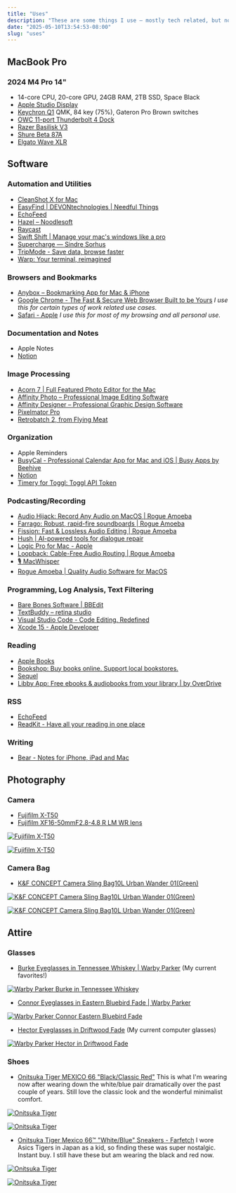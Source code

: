 ```yaml
---
title: "Uses"
description: "These are some things I use – mostly tech related, but not completely. An eternal work in progress."
date: "2025-05-10T13:54:53-08:00"
slug: "uses"
---
```

## MacBook Pro

### 2024 M4 Pro 14"

- 14-core CPU, 20-core GPU, 24GB RAM, 2TB SSD, Space Black
- [Apple Studio Display](https://www.apple.com/studio-display/)
- [Keychron Q1](https://www.keychron.com/products/keychron-q1) QMK, 84 key (75%), Gateron Pro Brown switches
- [OWC 11-port Thunderbolt 4 Dock](https://eshop.macsales.com/shop/owc-thunderbolt-dock)
- [Razer Basilisk V3](https://www.razer.com/gaming-mice/razer-basilisk-v3)
- [Shure Beta 87A](https://www.shure.com/en-US/products/microphones/beta_87a?variant=BETA87A)
- [Elgato Wave XLR](https://www.elgato.com/us/en/p/wave-xlr)  

## Software

### Automation and Utilities

- [CleanShot X for Mac](https://cleanshot.com/)
- [EasyFind | DEVONtechnologies | Needful Things](https://www.devontechnologies.com/apps/freeware)
- [EchoFeed](https://echofeed.app/)
- [Hazel – Noodlesoft](https://www.noodlesoft.com/manual/hazel/hazel-overview/)
- [Raycast](https://raycast.com/)
- [Swift Shift | Manage your mac's windows like a pro](https://www.swiftshift.app/)
- [Supercharge — Sindre Sorhus](https://sindresorhus.com/supercharge)
- [TripMode - Save data, browse faster](https://tripmode.ch/)
- [Warp: Your terminal, reimagined](https://www.warp.dev/)

### Browsers and Bookmarks

- [Anybox – Bookmarking App for Mac & iPhone](https://anybox.app/)
- [Google Chrome - The Fast & Secure Web Browser Built to be Yours](https://www.google.com/chrome/) *I use this for certain types of work related use cases.*
- [Safari - Apple](https://www.apple.com/safari/) *I use this for most of my browsing and all personal use.*

### Documentation and Notes

- Apple Notes
- [Notion](https://www.notion.so/)

### Image Processing

- [Acorn 7 | Full Featured Photo Editor for the Mac](https://flyingmeat.com/acorn/)
- [Affinity Photo – Professional Image Editing Software](https://affinity.serif.com/en-us/photo/)
- [Affinity Designer – Professional Graphic Design Software](https://affinity.serif.com/en-us/designer/)
- [Pixelmator Pro](https://www.pixelmator.com/pro/)
- [Retrobatch 2, from Flying Meat](https://flyingmeat.com/retrobatch/)

### Organization

- Apple Reminders
- [BusyCal - Professional Calendar App for Mac and iOS | Busy Apps by Beehive](https://www.busymac.com/)
- [Notion](https://www.notion.so/)
- [Timery for Toggl: Toggl API Token](https://www.timeryapp.com/token.html)

### Podcasting/Recording

- [Audio Hijack: Record Any Audio on MacOS | Rogue Amoeba](https://rogueamoeba.com/audiohijack/)
- [Farrago: Robust, rapid-fire soundboards | Rogue Amoeba](https://rogueamoeba.com/farrago/)
- [Fission: Fast & Lossless Audio Editing | Rogue Amoeba](https://rogueamoeba.com/fission/)
- [Hush | AI-powered tools for dialogue repair](https://hushaudioapp.com/)
- [Logic Pro for Mac - Apple](https://www.apple.com/logic-pro/)
- [Loopback: Cable-Free Audio Routing | Rogue Amoeba](https://rogueamoeba.com/loopback/)
- [🎙️ MacWhisper](https://goodsnooze.gumroad.com/l/macwhisper)
- [Rogue Amoeba | Quality Audio Software for MacOS](https://rogueamoeba.com/)

### Programming, Log Analysis, Text Filtering

- [Bare Bones Software | BBEdit](https://www.barebones.com/products/bbedit/index.html)
- [TextBuddy – retina studio](https://retina.studio/textbuddy/)
- [Visual Studio Code - Code Editing. Redefined](https://code.visualstudio.com/)
- [Xcode 15 - Apple Developer](https://developer.apple.com/xcode/)

### Reading

- [Apple Books](https://apps.apple.com/us/app/apple-books/id364709193)
- [Bookshop: Buy books online. Support local bookstores.](https://bookshop.org/)
- [Sequel](https://www.getsequel.app)
- [Libby App: Free ebooks & audiobooks from your library | by OverDrive](https://www.overdrive.com/apps/libby)

### RSS

- [EchoFeed](https://echofeed.app/)
- [ReadKit - Have all your reading in one place](https://readkit.app/)

### Writing

- [Bear - Notes for iPhone, iPad and Mac](https://bear.app/)

## Photography

### Camera

- [Fujifilm X-T50](https://www.fujifilm-x.com/en-us/products/cameras/x-t50/)
- [Fujifilm XF16-50mmF2.8-4.8 R LM WR lens](https://www.fujifilm-x.com/global/products/lenses/xf16-50mmf28-48-r-lm-wr/)

[![Fujifilm X-T50](../../assets/images/posts/FujiTX50-2-4857DC40-E205-44B9-852D-A9F4CE0B3468.png)](/images/posts/FujiTX50-2-4857DC40-E205-44B9-852D-A9F4CE0B3468.jpg)  

[![Fujifilm X-T50](../../assets/images/posts/FujiTX50-4857DC40-E205-44B9-852D-A9F4CE0B3468.png)](/images/posts/FujiTX50-4857DC40-E205-44B9-852D-A9F4CE0B3468.jpg)  

### Camera Bag

- [K&F CONCEPT Camera Sling Bag10L Urban Wander 01(Green)](https://www.kfconcept.com/KF13.157V2-camera-sling-bag10l-urban-wander-01-green-)

[![K&F CONCEPT Camera Sling Bag10L Urban Wander 01(Green)](../../assets/images/posts/KFUrbanWander-E19E154C-38C8-4402-802E-D6AD1F4FE955.png)](/images/posts/KFUrbanWander-E19E154C-38C8-4402-802E-D6AD1F4FE955.jpg)  

[![K&F CONCEPT Camera Sling Bag10L Urban Wander 01(Green)](../../assets/images/posts/UrbanWander-E19E154C-38C8-4402-802E-D6AD1F4FE955.png)](/images/posts/UrbanWander-E19E154C-38C8-4402-802E-D6AD1F4FE955.jpg)  

## Attire

### Glasses

- [Burke Eyeglasses in Tennessee Whiskey | Warby Parker](https://www.warbyparker.com/eyeglasses/burke/tennessee-whiskey?w=medium)  (My current favorites!)

[![Warby Parker Burke in Tennessee Whiskey](../../assets/images/posts/WarbyParkerBurke-5701041A-0801-4FF0-B738-4522258F4F46.png)](/images/posts/WarbyParkerBurke-5701041A-0801-4FF0-B738-4522258F4F46.jpg)  

- [Connor Eyeglasses in Eastern Bluebird Fade | Warby Parker](https://www.warbyparker.com/eyeglasses/connor/eastern-bluebird-fade?w=medium)

[![Warby Parker Connor Eastern Bluebird Fade](../../assets/images/posts/WarbyParkerConnorEasternBluebirdFade-11EAFF75-4793-48FD-9CA5-8EC00975558A.png)](/images/posts/WarbyParkerConnorEasternBluebirdFade-11EAFF75-4793-48FD-9CA5-8EC00975558A.jpg)  

- [Hector Eyeglasses in Driftwood Fade](https://www.warbyparker.com/eyeglasses/hector/driftwood-fade?w=medium) (My current computer glasses)

[![Warby Parker Hector in Driftwood Fade](../../assets/images/posts/WarbyParkerHector-5701041A-0801-4FF0-B738-4522258F4F46.png)](/images/posts/WarbyParkerHector-5701041A-0801-4FF0-B738-4522258F4F46.jpg)  
  
### Shoes

- [Onitsuka Tiger MEXICO 66 "Black/Classic Red"](https://www.onitsukatiger.com/jp/en-gl/product/mexico-66/1183c102_004.html) This is what I'm wearing now after wearing down the white/blue pair dramatically over the past couple of years. Still love the classic look and the wonderful minimalist comfort.

[![Onitsuka Tiger](../../assets/images/posts/TigersBlackandRed-BAAD882F-3A67-43B1-8812-744703EAA373.png)](/images/posts/TigersBlackandRed-BAAD882F-3A67-43B1-8812-744703EAA373.jpg)

[![Onitsuka Tiger](../../assets/images/posts/OnitsukaTiger-B12A1D15-0983-4917-878F-78F383FEAD70.png)](/images/posts/OnitsukaTiger-B12A1D15-0983-4917-878F-78F383FEAD70.jpg)

- [Onitsuka Tiger Mexico 66™ "White/Blue" Sneakers - Farfetch](https://www.farfetch.com/jp/shopping/men/onitsuka-tiger-mexico-66-whiteblue-sneakers-item-21345026.aspx?storeid=11218) I wore Asics Tigers in Japan as a kid, so finding these was super nostalgic. Instant buy. I still have these but am wearing the black and red now.

[![Onitsuka Tiger](../../assets/images/posts/OnitsukaTiger2-FA252BE3-2A89-4E1B-8B52-759AA55758F1.png)](/images/posts/OnitsukaTiger2-FA252BE3-2A89-4E1B-8B52-759AA55758F1.jpg)

[![Onitsuka Tiger](../../assets/images/posts/OnitsukaTiger-D434002B-191E-4772-A0C9-FC857CCC4AE1.png)](/images/posts/OnitsukaTiger-D434002B-191E-4772-A0C9-FC857CCC4AE1.jpg)
